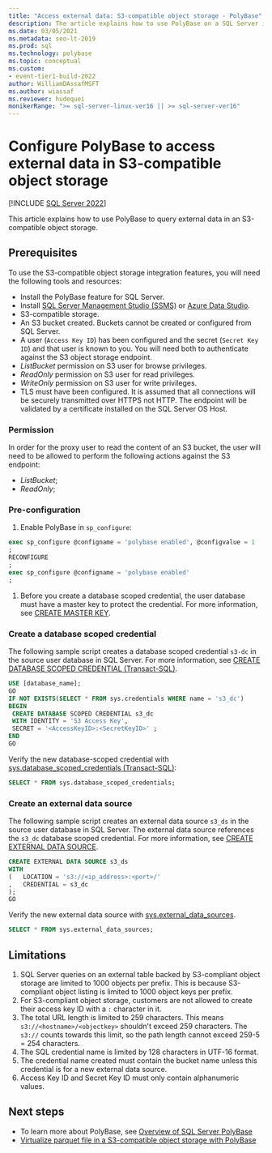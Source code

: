 ```yaml
---
title: "Access external data: S3-compatible object storage - PolyBase"
description: The article explains how to use PolyBase on a SQL Server instance to query external data in S3-compatible object storage. Create external tables to reference the external data.
ms.date: 03/05/2021
ms.metadata: seo-lt-2019
ms.prod: sql
ms.technology: polybase
ms.topic: conceptual
ms.custom:
- event-tier1-build-2022
author: WilliamDAssafMSFT
ms.author: wiassaf
ms.reviewer: hudequei
monikerRange: ">= sql-server-linux-ver16 || >= sql-server-ver16"
---
```

# Configure PolyBase to access external data in S3-compatible object storage

 [!INCLUDE [SQL Server 2022](../../includes/applies-to-version/sqlserver2022.md)]

This article explains how to use PolyBase to query external data in an S3-compatible object storage.

## Prerequisites

To use the S3-compatible object storage integration features, you will need the following tools and resources:

* Install the PolyBase feature for SQL Server.
* Install [SQL Server Management Studio (SSMS)](https://aka.ms/ssms) or [Azure Data Studio](../../azure-data-studio/download-azure-data-studio.md).
* S3-compatible storage.
* An S3 bucket created. Buckets cannot be created or configured from SQL Server.
* A user (`Access Key ID`) has been configured and the secret (`Secret Key ID`) and that user is known to you. You will need both to authenticate against the S3 object storage endpoint.
* *ListBucket* permission on S3 user for browse privileges.
* *ReadOnly* permission on S3 user for read privileges.
* *WriteOnly* permission on S3 user for write privileges.
* TLS must have been configured. It is assumed that all connections will be securely transmitted over HTTPS not HTTP. The endpoint will be validated by a certificate installed on the SQL Server OS Host.

### Permission

In order for the proxy user to read the content of an S3 bucket, the user will need to be allowed to perform the following actions against the S3 endpoint:

* *ListBucket*;
* *ReadOnly*;

### Pre-configuration

1. Enable PolyBase in `sp_configure`:

```sql
exec sp_configure @configname = 'polybase enabled', @configvalue = 1
;
RECONFIGURE
;
exec sp_configure @configname = 'polybase enabled'
;
```

1. Before you create a database scoped credential, the user database must have a master key to protect the credential. For more information, see [CREATE MASTER KEY](../../t-sql/statements/create-master-key-transact-sql.md). 

### Create a database scoped credential

The following sample script creates a database scoped credential `s3-dc` in the source user database in SQL Server. For more information, see [CREATE DATABASE SCOPED CREDENTIAL (Transact-SQL)](../../t-sql/statements/create-database-scoped-credential-transact-sql.md).

```sql
USE [database_name];
GO
IF NOT EXISTS(SELECT * FROM sys.credentials WHERE name = 's3_dc')
BEGIN
 CREATE DATABASE SCOPED CREDENTIAL s3_dc
 WITH IDENTITY = 'S3 Access Key',
 SECRET = '<AccessKeyID>:<SecretKeyID>' ;
END
GO
```

Verify the new database-scoped credential with [sys.database_scoped_credentials (Transact-SQL)](../system-catalog-views/sys-database-scoped-credentials-transact-sql.md):

```sql
SELECT * FROM sys.database_scoped_credentials;
```

### Create an external data source

The following sample script creates an external data source `s3_ds` in the source user database in SQL Server. The external data source references the `s3_dc` database scoped credential. For more information, see [CREATE EXTERNAL DATA SOURCE](../../t-sql/statements/create-external-data-source-transact-sql.md).

```sql
CREATE EXTERNAL DATA SOURCE s3_ds
WITH
(   LOCATION = 's3://<ip_address>:<port>/'
,   CREDENTIAL = s3_dc
);
GO
```

Verify the new external data source with [sys.external_data_sources](../system-catalog-views/sys-external-data-sources-transact-sql.md).

```sql
SELECT * FROM sys.external_data_sources;
```

## Limitations

1. SQL Server queries on an external table backed by S3-compliant object storage are limited to 1000 objects per prefix. This is because S3-compliant object listing is limited to 1000 object keys per prefix.
2. For S3-compliant object storage, customers are not allowed to create their access key ID with a `:` character in it.
3. The total URL length is limited to 259 characters. This means `s3://<hostname>/<objectkey>` shouldn't exceed 259 characters. The `s3://` counts towards this limit, so the path length cannot exceed 259-5 = 254 characters.
4. The SQL credential name is limited by 128 characters in UTF-16 format.
5. The credential name created must contain the bucket name unless this credential is for a new external data source.
6. Access Key ID and Secret Key ID must only contain alphanumeric values.

## Next steps

 - To learn more about PolyBase, see [Overview of SQL Server PolyBase](polybase-guide.md)
 - [Virtualize parquet file in a S3-compatible object storage with PolyBase](polybase-virtualize-parquet-file.md)
